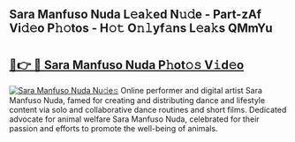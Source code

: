 ## Sara Manfuso Nuda L𝚎a𝚔ed N𝚞𝚍e - Part-zAf Vi𝚍𝚎o P𝚑𝚘tos - H𝚘𝚝 O𝚗𝚕yf𝚊ns L𝚎a𝚔s QMmYu

# <h2><a href="http://kf1tljz.oniu.top/?m=Sara+Manfuso+Nuda">🔗👉 🔴 Sara Manfuso Nuda P𝚑ot𝚘𝚜 V𝚒d𝚎o</a></h2>

[![Sara Manfuso Nuda Nu𝚍e𝚜](https://i.imgur.com/0qMVB7G.gif)](http://kf1tljz.oniu.top/?m=Sara+Manfuso+Nuda)
Online performer and digital artist Sara Manfuso Nuda, famed for creating and distributing dance and lifestyle content via solo and collaborative dance routines and short films. Dedicated advocate for animal welfare Sara Manfuso Nuda, celebrated for their passion and efforts to promote the well-being of animals.  
